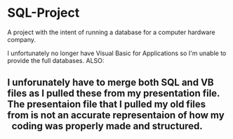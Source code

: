 # SQL-Project
A project with the intent of running a database for a computer hardware company.

I unfortunately no longer have Visual Basic for Applications so I'm unable to provide the full databases.
ALSO:
    <h2>I unforunately have to merge both SQL and VB files as I pulled these from my presentation file.
    The presentaion file that I pulled my old files from is not an accurate representaion of how my
    coding was properly made and structured.</h2>
